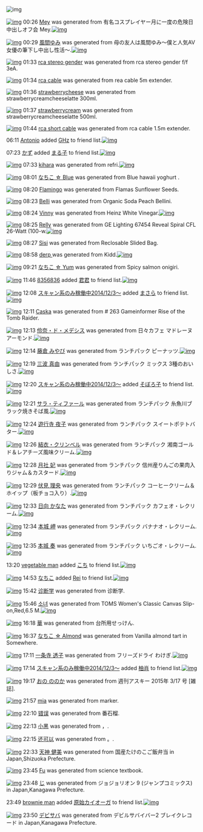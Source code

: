 ![img](http://gdrive-cdn.herokuapp.com/537b65a5bc09f0000721dda7/512px-barcode.png)

[![img](http://www.deviantsart.com/2kd16gl.png)](http://www.barcodekanojo.com/kanojo/3193211/Mey) 00:26 [Mey](http://www.barcodekanojo.com/kanojo/3193211/Mey) was generated from 有名コスプレイヤー月に一度の危険日中出しオフ会 Mey.[![img](http://www.deviantsart.com/5tm2c1.jpeg)](http://www.barcodekanojo.com/product_images/barcode/6018891/1425482741/50x50x,PE6,P9C,P89,PE5,P90,P8D,PE3,P82,PB3,PE3,P82,PB9,PE3,P83,P97,PE3,P83,PAC,PE3,P82,PA4,PE3,P83,PA4,PE3,P83,PBC,PE6,P9C,P88,PE3,P81,PAB,PE4,PB8,P80,PE5,PBA,PA6,PE3,P81,PAE,PE5,P8D,PB1,PE9,P99,PBA,PE6,P97,PA5,PE4,PB8,PAD,PE5,P87,PBA,PE3,P81,P97,PE3,P82,PAA,PE3,P83,P95,PE4,PBC,P9A,P20Mey.jpg,qw=88,ah=88.pagespeed.ic.km7NjWEQkX.jpg)

[![img](http://www.deviantsart.com/3cdsv66.png)](http://www.barcodekanojo.com/kanojo/3193212/%E9%A2%A8%E9%96%93%E3%82%86%E3%81%BF) 00:29 [風間ゆみ](http://www.barcodekanojo.com/kanojo/3193212/%E9%A2%A8%E9%96%93%E3%82%86%E3%81%BF) was generated from 母の友人は風間ゆみ〜僕と人気AV女優の筆下し中出し性活〜.[![img](http://www.deviantsart.com/12mgf15.jpeg)](http://www.barcodekanojo.com/product_images/barcode/6018892/1425482912/50x50x,PE6,PAF,P8D,PE3,P81,PAE,PE5,P8F,P8B,PE4,PBA,PBA,PE3,P81,PAF,PE9,PA2,PA8,PE9,P96,P93,PE3,P82,P86,PE3,P81,PBF,PE3,P80,P9C,PE5,P83,P95,PE3,P81,PA8,PE4,PBA,PBA,PE6,PB0,P97AV,PE5,PA5,PB3,PE5,P84,PAA,PE3,P81,PAE,PE7,PAD,P86,PE4,PB8,P8B,PE3,P81,P97,PE4,PB8,PAD,PE5,P87,PBA,PE3,P81,P97,PE6,P80,PA7,PE6,PB4,PBB,PE3,P80,P9C.jpg,qw=88,ah=88.pagespeed.ic.ppCkra6h92.jpg)

[![img](http://www.deviantsart.com/1qojb3i.png)](http://www.barcodekanojo.com/kanojo/3193213/rca%20stereo%20gender) 01:33 [rca stereo gender](http://www.barcodekanojo.com/kanojo/3193213/rca%20stereo%20gender) was generated from rca stereo gender f/f 3eA.

[![img](http://www.deviantsart.com/lnfch.png)](http://www.barcodekanojo.com/kanojo/3193214/rca%20cable) 01:34 [rca cable](http://www.barcodekanojo.com/kanojo/3193214/rca%20cable) was generated from rea cable 5m extender.

[![img](http://www.deviantsart.com/ge5haa.png)](http://www.barcodekanojo.com/kanojo/3193215/strawberrycheese) 01:36 [strawberrycheese](http://www.barcodekanojo.com/kanojo/3193215/strawberrycheese) was generated from strawberrycreamcheeselatte 300ml.

[![img](http://www.deviantsart.com/21aoh1f.png)](http://www.barcodekanojo.com/kanojo/3193216/strawberrycream) 01:37 [strawberrycream](http://www.barcodekanojo.com/kanojo/3193216/strawberrycream) was generated from strawberrycreamcheeselatte 500ml.

[![img](http://www.deviantsart.com/3r5ut52.png)](http://www.barcodekanojo.com/kanojo/3193217/rca%20short%20cable) 01:44 [rca short cable](http://www.barcodekanojo.com/kanojo/3193217/rca%20short%20cable) was generated from rca cable 1.5m extender.

06:11 [Antonio](http://www.barcodekanojo.com/user/472425/Antonio) added [GHz](http://www.barcodekanojo.com/kanojo/1508119/GHz) to friend list.[![img](http://www.deviantsart.com/o23pod.png)](http://www.barcodekanojo.com/kanojo/1508119/GHz)

07:23 [かず](http://www.barcodekanojo.com/user/500442/%E3%81%8B%E3%81%9A) added [まる子](http://www.barcodekanojo.com/kanojo/2561876/%E3%81%BE%E3%82%8B%E5%AD%90) to friend list.[![img](http://www.deviantsart.com/31ahr0v.png)](http://www.barcodekanojo.com/kanojo/2561876/%E3%81%BE%E3%82%8B%E5%AD%90)

[![img](http://www.deviantsart.com/35furnb.png)](http://www.barcodekanojo.com/kanojo/3193218/kihara) 07:33 [kihara](http://www.barcodekanojo.com/kanojo/3193218/kihara) was generated from refri.[![img](http://www.deviantsart.com/2t25os2.jpeg)](http://www.barcodekanojo.com/product_images/barcode/6018900/1425508360/50x50xrefri.jpg,qw=88,ah=88.pagespeed.ic.PIqSZO7Amo.jpg)

[![img](http://www.deviantsart.com/uan4m.png)](http://www.barcodekanojo.com/kanojo/3193219/%E3%81%AA%E3%81%A1%E3%81%93%20%E2%98%86%20Blue) 08:01 [なちこ ☆ Blue](http://www.barcodekanojo.com/kanojo/3193219/%E3%81%AA%E3%81%A1%E3%81%93%20%E2%98%86%20Blue) was generated from Blue hawaii yoghurt .

[![img](http://www.deviantsart.com/2qvafdc.png)](http://www.barcodekanojo.com/kanojo/3193220/Flamingo) 08:20 [Flamingo](http://www.barcodekanojo.com/kanojo/3193220/Flamingo) was generated from Flamas Sunflower Seeds.

[![img](http://www.deviantsart.com/12k7g54.png)](http://www.barcodekanojo.com/kanojo/3193221/Belli) 08:23 [Belli](http://www.barcodekanojo.com/kanojo/3193221/Belli) was generated from Organic Soda Peach Bellini.

[![img](http://www.deviantsart.com/fi2egd.png)](http://www.barcodekanojo.com/kanojo/3193222/Vinny) 08:24 [Vinny](http://www.barcodekanojo.com/kanojo/3193222/Vinny) was generated from Heinz White Vinegar.[![img](http://www.deviantsart.com/2k0n5ov.jpeg)](http://www.barcodekanojo.com/product_images/barcode/6018904/1425511406/50x50xHeinz,P20White,P20Vinegar.jpg,qw=88,ah=88.pagespeed.ic.ExXJ9Sx5S8.jpg)

[![img](http://www.deviantsart.com/144bchd.png)](http://www.barcodekanojo.com/kanojo/3193223/Relly) 08:25 [Relly](http://www.barcodekanojo.com/kanojo/3193223/Relly) was generated from GE Lighting 67454 Reveal Spiral CFL 26-Watt (100-w.[![img](http://www.deviantsart.com/3d9t0e0.jpeg)](http://www.barcodekanojo.com/product_images/barcode/6018905/1425511451/50x50xGE,P20Lighting,P2067454,P20Reveal,P20Spiral,P20CFL,P2026-Watt,P20,P28100-w.jpg,qw=88,ah=88.pagespeed.ic.UHlcZukAPU.jpg)

[![img](http://www.deviantsart.com/35hrp9m.png)](http://www.barcodekanojo.com/kanojo/3193224/Sisi) 08:27 [Sisi](http://www.barcodekanojo.com/kanojo/3193224/Sisi) was generated from Reclosable Slided Bag.

[![img](http://www.deviantsart.com/4e133s.png)](http://www.barcodekanojo.com/kanojo/3193225/derp%20) 08:58 [derp ](http://www.barcodekanojo.com/kanojo/3193225/derp%20) was generated from Kidd.[![img](http://www.deviantsart.com/tearsr.jpeg)](http://www.barcodekanojo.com/product_images/barcode/6018907/1425513441/Kidd.jpg)

[![img](http://www.deviantsart.com/3u3ur3e.png)](http://www.barcodekanojo.com/kanojo/3193226/%E3%81%AA%E3%81%A1%E3%81%93%20%E2%98%86%20Yum) 09:21 [なちこ ☆ Yum](http://www.barcodekanojo.com/kanojo/3193226/%E3%81%AA%E3%81%A1%E3%81%93%20%E2%98%86%20Yum) was generated from Spicy salmon onigiri.

[![img](http://www.deviantsart.com/4lbjcc.jpeg)](http://www.barcodekanojo.com/user/500445/8356836) 11:46 [8356836](http://www.barcodekanojo.com/user/500445/8356836) added [君君](http://www.barcodekanojo.com/kanojo/2486058/%E5%90%9B%E5%90%9B) to friend list.[![img](http://www.deviantsart.com/ia7ou8.png)](http://www.barcodekanojo.com/kanojo/2486058/%E5%90%9B%E5%90%9B)

[![img](http://www.deviantsart.com/99ugn1.jpeg)](http://www.barcodekanojo.com/user/6029/%E3%82%B9%E3%82%AD%E3%83%A3%E3%83%B3%E7%B3%BB%E3%81%AE%E3%81%BF%E7%A8%BC%E5%83%8D%E4%B8%AD2014%2F12%2F3%EF%BD%9E) 12:08 [スキャン系のみ稼働中2014/12/3～](http://www.barcodekanojo.com/user/6029/%E3%82%B9%E3%82%AD%E3%83%A3%E3%83%B3%E7%B3%BB%E3%81%AE%E3%81%BF%E7%A8%BC%E5%83%8D%E4%B8%AD2014%2F12%2F3%EF%BD%9E) added [まさら](http://www.barcodekanojo.com/kanojo/2935038/%E3%81%BE%E3%81%95%E3%82%89) to friend list.[![img](http://www.deviantsart.com/nid31l.png)](http://www.barcodekanojo.com/kanojo/2935038/%E3%81%BE%E3%81%95%E3%82%89)

[![img](http://www.deviantsart.com/1g8dad7.png)](http://www.barcodekanojo.com/kanojo/3193227/Caska) 12:11 [Caska](http://www.barcodekanojo.com/kanojo/3193227/Caska) was generated from # 263 Gameinformer Rise of the Tomb Raider.

[![img](http://www.deviantsart.com/2pgu7hv.png)](http://www.barcodekanojo.com/kanojo/3193228/%E4%BC%B6%E5%A5%88%E3%83%BB%E3%83%89%E3%83%BB%E3%83%A1%E3%83%87%E3%82%B7%E3%82%B9) 12:13 [伶奈・ド・メデシス](http://www.barcodekanojo.com/kanojo/3193228/%E4%BC%B6%E5%A5%88%E3%83%BB%E3%83%89%E3%83%BB%E3%83%A1%E3%83%87%E3%82%B7%E3%82%B9) was generated from 日々カフェ マドレーヌ アーモンド.[![img](http://www.deviantsart.com/skcogo.jpeg)](http://www.barcodekanojo.com/product_images/barcode/6018912/1425525124/50x50x,PE6,P97,PA5,PE3,P80,P85,PE3,P82,PAB,PE3,P83,P95,PE3,P82,PA7,P20,PE3,P83,P9E,PE3,P83,P89,PE3,P83,PAC,PE3,P83,PBC,PE3,P83,P8C,P20,PE3,P82,PA2,PE3,P83,PBC,PE3,P83,PA2,PE3,P83,PB3,PE3,P83,P89.jpg,qw=88,ah=88.pagespeed.ic.7xOIVny_OK.jpg)

[![img](http://www.deviantsart.com/1im4opi.png)](http://www.barcodekanojo.com/kanojo/3193229/%E8%97%A4%E5%80%89%20%E3%81%BF%E3%82%84%E3%81%B3) 12:14 [藤倉 みやび](http://www.barcodekanojo.com/kanojo/3193229/%E8%97%A4%E5%80%89%20%E3%81%BF%E3%82%84%E3%81%B3) was generated from ランチパック ピーナッツ.[![img](http://www.deviantsart.com/3a2iael.jpeg)](http://www.barcodekanojo.com/product_images/barcode/3150670/1425525236/50x50x,PE3,P83,PA9,PE3,P83,PB3,PE3,P83,P81,PE3,P83,P91,PE3,P83,P83,PE3,P82,PAF,P20,PE3,P83,P94,PE3,P83,PBC,PE3,P83,P8A,PE3,P83,P83,PE3,P83,P84.jpg,qw=88,ah=88.pagespeed.ic.rVaRVcCUhe.jpg)

[![img](http://www.deviantsart.com/1s3fh3t.png)](http://www.barcodekanojo.com/kanojo/3193230/%E4%B8%89%E6%B3%A2%20%E7%9C%9F%E7%94%B1) 12:19 [三波 真由](http://www.barcodekanojo.com/kanojo/3193230/%E4%B8%89%E6%B3%A2%20%E7%9C%9F%E7%94%B1) was generated from ランチパック ミックス 3種のおいしさ.[![img](http://www.deviantsart.com/334sfob.jpeg)](http://www.barcodekanojo.com/product_images/barcode/6018913/1425525507/50x50x,PE3,P83,PA9,PE3,P83,PB3,PE3,P83,P81,PE3,P83,P91,PE3,P83,P83,PE3,P82,PAF,P20,PE3,P83,P9F,PE3,P83,P83,PE3,P82,PAF,PE3,P82,PB9,P203,PE7,PA8,PAE,PE3,P81,PAE,PE3,P81,P8A,PE3,P81,P84,PE3,P81,P97,PE3,P81,P95.jpg,qw=88,ah=88.pagespeed.ic.olpDBdtosV.jpg)

[![img](http://www.deviantsart.com/99ugn1.jpeg)](http://www.barcodekanojo.com/user/6029/%E3%82%B9%E3%82%AD%E3%83%A3%E3%83%B3%E7%B3%BB%E3%81%AE%E3%81%BF%E7%A8%BC%E5%83%8D%E4%B8%AD2014%2F12%2F3%EF%BD%9E) 12:20 [スキャン系のみ稼働中2014/12/3～](http://www.barcodekanojo.com/user/6029/%E3%82%B9%E3%82%AD%E3%83%A3%E3%83%B3%E7%B3%BB%E3%81%AE%E3%81%BF%E7%A8%BC%E5%83%8D%E4%B8%AD2014%2F12%2F3%EF%BD%9E) added [そぼろ子](http://www.barcodekanojo.com/kanojo/3193129/%E3%81%9D%E3%81%BC%E3%82%8D%E5%AD%90) to friend list.[![img](http://www.deviantsart.com/luoor2.png)](http://www.barcodekanojo.com/kanojo/3193129/%E3%81%9D%E3%81%BC%E3%82%8D%E5%AD%90)

[![img](http://www.deviantsart.com/2mbkej4.png)](http://www.barcodekanojo.com/kanojo/3193231/%E3%82%B5%E3%83%A9%E3%83%BB%E3%83%86%E3%82%A3%E3%83%95%E3%82%A1%E3%83%BC%E3%83%AB) 12:21 [サラ・ティファール](http://www.barcodekanojo.com/kanojo/3193231/%E3%82%B5%E3%83%A9%E3%83%BB%E3%83%86%E3%82%A3%E3%83%95%E3%82%A1%E3%83%BC%E3%83%AB) was generated from ランチパック 糸魚川ブラック焼きそば風.[![img](http://www.deviantsart.com/n1e9o3.jpeg)](http://www.barcodekanojo.com/product_images/barcode/6018915/1425525664/%E3%83%A9%E3%83%B3%E3%83%81%E3%83%91%E3%83%83%E3%82%AF%20%E7%B3%B8%E9%AD%9A%E5%B7%9D%E3%83%96%E3%83%A9%E3%83%83%E3%82%AF%E7%84%BC%E3%81%8D%E3%81%9D%E3%81%B0%E9%A2%A8.jpg)

[![img](http://www.deviantsart.com/ku376.png)](http://www.barcodekanojo.com/kanojo/3193232/%E9%81%8A%E8%A1%8C%E5%AF%BA%20%E5%A4%9C%E5%AD%90) 12:24 [遊行寺 夜子](http://www.barcodekanojo.com/kanojo/3193232/%E9%81%8A%E8%A1%8C%E5%AF%BA%20%E5%A4%9C%E5%AD%90) was generated from ランチパック スイートポテトバター.[![img](http://www.deviantsart.com/d7o8g9.jpeg)](http://www.barcodekanojo.com/product_images/barcode/6018916/1425525797/%E3%83%A9%E3%83%B3%E3%83%81%E3%83%91%E3%83%83%E3%82%AF%20%E3%82%B9%E3%82%A4%E3%83%BC%E3%83%88%E3%83%9D%E3%83%86%E3%83%88%E3%83%90%E3%82%BF%E3%83%BC.jpg)

[![img](http://www.deviantsart.com/2hd9tti.png)](http://www.barcodekanojo.com/kanojo/3193233/%E7%B5%90%E8%A1%A3%E3%83%BB%E3%82%AF%E3%83%AA%E3%83%B3%E3%83%99%E3%83%AB) 12:26 [結衣・クリンベル](http://www.barcodekanojo.com/kanojo/3193233/%E7%B5%90%E8%A1%A3%E3%83%BB%E3%82%AF%E3%83%AA%E3%83%B3%E3%83%99%E3%83%AB) was generated from ランチパック 湘南ゴールド＆レアチーズ風味クリーム.[![img](http://www.deviantsart.com/3g8dv5c.jpeg)](http://www.barcodekanojo.com/product_images/barcode/6018917/1425525950/%E3%83%A9%E3%83%B3%E3%83%81%E3%83%91%E3%83%83%E3%82%AF%20%E6%B9%98%E5%8D%97%E3%82%B4%E3%83%BC%E3%83%AB%E3%83%89%EF%BC%86%E3%83%AC%E3%82%A2%E3%83%81%E3%83%BC%E3%82%BA%E9%A2%A8%E5%91%B3%E3%82%AF%E3%83%AA%E3%83%BC%E3%83%A0.jpg)

[![img](http://www.deviantsart.com/3tgt8tg.png)](http://www.barcodekanojo.com/kanojo/3193234/%E6%9C%88%E7%A4%BE%20%E5%A6%83) 12:28 [月社 妃](http://www.barcodekanojo.com/kanojo/3193234/%E6%9C%88%E7%A4%BE%20%E5%A6%83) was generated from ランチパック 信州産りんごの果肉入りジャム＆カスタード.[![img](http://www.deviantsart.com/3dle3ts.jpeg)](http://www.barcodekanojo.com/product_images/barcode/6018918/1425526084/%E3%83%A9%E3%83%B3%E3%83%81%E3%83%91%E3%83%83%E3%82%AF%20%E4%BF%A1%E5%B7%9E%E7%94%A3%E3%82%8A%E3%82%93%E3%81%94%E3%81%AE%E6%9E%9C%E8%82%89%E5%85%A5%E3%82%8A%E3%82%B8%E3%83%A3%E3%83%A0%EF%BC%86%E3%82%AB%E3%82%B9%E3%82%BF%E3%83%BC%E3%83%89.jpg)

[![img](http://www.deviantsart.com/1gr4j8p.png)](http://www.barcodekanojo.com/kanojo/3193235/%E4%BC%8F%E8%A6%8B%20%E7%90%86%E5%A4%AE) 12:29 [伏見 理央](http://www.barcodekanojo.com/kanojo/3193235/%E4%BC%8F%E8%A6%8B%20%E7%90%86%E5%A4%AE) was generated from ランチパック コーヒークリーム＆ホイップ（板チョコ入り）.[![img](http://www.deviantsart.com/3144fc5.jpeg)](http://www.barcodekanojo.com/product_images/barcode/6018919/1425526195/%E3%83%A9%E3%83%B3%E3%83%81%E3%83%91%E3%83%83%E3%82%AF%20%E3%82%B3%E3%83%BC%E3%83%92%E3%83%BC%E3%82%AF%E3%83%AA%E3%83%BC%E3%83%A0%EF%BC%86%E3%83%9B%E3%82%A4%E3%83%83%E3%83%97%EF%BC%88%E6%9D%BF%E3%83%81%E3%83%A7%E3%82%B3%E5%85%A5%E3%82%8A%EF%BC%89.jpg)

[![img](http://www.deviantsart.com/2o2j882.png)](http://www.barcodekanojo.com/kanojo/3193236/%E6%97%A5%E5%90%91%20%E3%81%8B%E3%81%AA%E3%81%9F) 12:33 [日向 かなた](http://www.barcodekanojo.com/kanojo/3193236/%E6%97%A5%E5%90%91%20%E3%81%8B%E3%81%AA%E3%81%9F) was generated from ランチパック カフェオ・レクリーム.[![img](http://www.deviantsart.com/339ckf4.jpeg)](http://www.barcodekanojo.com/product_images/barcode/6018920/1425526327/%E3%83%A9%E3%83%B3%E3%83%81%E3%83%91%E3%83%83%E3%82%AF%20%E3%82%AB%E3%83%95%E3%82%A7%E3%82%AA%E3%83%BB%E3%83%AC%E3%82%AF%E3%83%AA%E3%83%BC%E3%83%A0.jpg)

[![img](http://www.deviantsart.com/2vga0ad.png)](http://www.barcodekanojo.com/kanojo/3193237/%E6%9C%AC%E5%9F%8E%20%E5%B2%AC) 12:34 [本城 岬](http://www.barcodekanojo.com/kanojo/3193237/%E6%9C%AC%E5%9F%8E%20%E5%B2%AC) was generated from ランチパック バナナオ・レクリーム.[![img](http://www.deviantsart.com/1eouu0q.jpeg)](http://www.barcodekanojo.com/product_images/barcode/6018921/1425526418/50x50x,PE3,P83,PA9,PE3,P83,PB3,PE3,P83,P81,PE3,P83,P91,PE3,P83,P83,PE3,P82,PAF,P20,PE3,P83,P90,PE3,P83,P8A,PE3,P83,P8A,PE3,P82,PAA,PE3,P83,PBB,PE3,P83,PAC,PE3,P82,PAF,PE3,P83,PAA,PE3,P83,PBC,PE3,P83,PA0.jpg,qw=88,ah=88.pagespeed.ic.Bi-VQbiS7P.jpg)

[![img](http://www.deviantsart.com/2q0ejvo.png)](http://www.barcodekanojo.com/kanojo/3193238/%E6%9C%AC%E5%9F%8E%20%E5%A5%8F) 12:35 [本城 奏](http://www.barcodekanojo.com/kanojo/3193238/%E6%9C%AC%E5%9F%8E%20%E5%A5%8F) was generated from ランチパック いちごオ・レクリーム.[![img](http://www.deviantsart.com/15an9gu.jpeg)](http://www.barcodekanojo.com/product_images/barcode/6018922/1425526495/50x50x,PE3,P83,PA9,PE3,P83,PB3,PE3,P83,P81,PE3,P83,P91,PE3,P83,P83,PE3,P82,PAF,P20,PE3,P81,P84,PE3,P81,PA1,PE3,P81,P94,PE3,P82,PAA,PE3,P83,PBB,PE3,P83,PAC,PE3,P82,PAF,PE3,P83,PAA,PE3,P83,PBC,PE3,P83,PA0.jpg,qw=88,ah=88.pagespeed.ic.29qeWGW5_p.jpg)

13:20 [vegetable man](http://www.barcodekanojo.com/user/500441/vegetable%20man) added [こち](http://www.barcodekanojo.com/kanojo/2934002/%E3%81%93%E3%81%A1) to friend list.[![img](http://www.deviantsart.com/2qqd57a.png)](http://www.barcodekanojo.com/kanojo/2934002/%E3%81%93%E3%81%A1)

[![img](http://www.deviantsart.com/1lb4fit.jpeg)](http://www.barcodekanojo.com/user/314581/%E3%81%AA%E3%81%A1%E3%81%93) 14:53 [なちこ](http://www.barcodekanojo.com/user/314581/%E3%81%AA%E3%81%A1%E3%81%93) added [Rei](http://www.barcodekanojo.com/kanojo/360051/Rei) to friend list.[![img](http://www.deviantsart.com/35oibc9.png)](http://www.barcodekanojo.com/kanojo/360051/Rei)

[![img](http://www.deviantsart.com/crnk00.png)](http://www.barcodekanojo.com/kanojo/3193239/%E8%AF%8A%E6%96%AD%E5%AD%A6) 15:42 [诊断学](http://www.barcodekanojo.com/kanojo/3193239/%E8%AF%8A%E6%96%AD%E5%AD%A6) was generated from 诊断学.

[![img](http://www.deviantsart.com/2537suh.png)](http://www.barcodekanojo.com/kanojo/3193240/%EC%86%8C%EB%85%80) 15:46 [소녀](http://www.barcodekanojo.com/kanojo/3193240/%EC%86%8C%EB%85%80) was generated from TOMS Women's Classic Canvas Slip-on,Red,6.5 M.[![img](http://www.deviantsart.com/2a1h1hd.jpeg)](http://www.barcodekanojo.com/product_images/barcode/6018926/1425537963/TOMS%20Women%27s%20Classic%20Canvas%20Slip-on%2CRed%2C6.5%20M.jpg)

[![img](http://www.deviantsart.com/1ivnsq8.png)](http://www.barcodekanojo.com/kanojo/3193241/%E8%8F%AF) 16:18 [華](http://www.barcodekanojo.com/kanojo/3193241/%E8%8F%AF) was generated from 台所用せっけん.

[![img](http://www.deviantsart.com/b808mf.png)](http://www.barcodekanojo.com/kanojo/3193242/%E3%81%AA%E3%81%A1%E3%81%93%20%E2%98%86%20Almond) 16:37 [なちこ ☆ Almond](http://www.barcodekanojo.com/kanojo/3193242/%E3%81%AA%E3%81%A1%E3%81%93%20%E2%98%86%20Almond) was generated from Vanilla almond tart in Somewhere.

[![img](http://www.deviantsart.com/74lh5j.png)](http://www.barcodekanojo.com/kanojo/3193243/%E4%B8%80%E6%9D%A1%E5%AF%BA%20%E9%80%8F%E5%AD%90) 17:11 [一条寺 透子](http://www.barcodekanojo.com/kanojo/3193243/%E4%B8%80%E6%9D%A1%E5%AF%BA%20%E9%80%8F%E5%AD%90) was generated from フリーズドライ わけぎ.[![img](http://www.deviantsart.com/3qjdprp.jpeg)](http://www.barcodekanojo.com/product_images/barcode/6018928/1425543113/%E3%83%95%E3%83%AA%E3%83%BC%E3%82%BA%E3%83%89%E3%83%A9%E3%82%A4%20%E3%82%8F%E3%81%91%E3%81%8E.jpg)

[![img](http://www.deviantsart.com/99ugn1.jpeg)](http://www.barcodekanojo.com/user/6029/%E3%82%B9%E3%82%AD%E3%83%A3%E3%83%B3%E7%B3%BB%E3%81%AE%E3%81%BF%E7%A8%BC%E5%83%8D%E4%B8%AD2014%2F12%2F3%EF%BD%9E) 17:14 [スキャン系のみ稼働中2014/12/3～](http://www.barcodekanojo.com/user/6029/%E3%82%B9%E3%82%AD%E3%83%A3%E3%83%B3%E7%B3%BB%E3%81%AE%E3%81%BF%E7%A8%BC%E5%83%8D%E4%B8%AD2014%2F12%2F3%EF%BD%9E) added [柚肖](http://www.barcodekanojo.com/kanojo/2531092/%E6%9F%9A%E8%82%96) to friend list.[![img](http://www.deviantsart.com/2fjt0ae.png)](http://www.barcodekanojo.com/kanojo/2531092/%E6%9F%9A%E8%82%96)

[![img](http://www.deviantsart.com/3h7muog.png)](http://www.barcodekanojo.com/kanojo/3193244/%E3%81%8A%E3%81%AE%20%E3%81%AE%E3%81%AE%E3%81%8B) 19:17 [おの ののか](http://www.barcodekanojo.com/kanojo/3193244/%E3%81%8A%E3%81%AE%20%E3%81%AE%E3%81%AE%E3%81%8B) was generated from 週刊アスキー 2015年 3/17 号 [雑誌].

[![img](http://www.deviantsart.com/oqgnov.png)](http://www.barcodekanojo.com/kanojo/3193245/mia) 21:57 [mia](http://www.barcodekanojo.com/kanojo/3193245/mia) was generated from marker.

[![img](http://www.deviantsart.com/1v3d807.png)](http://www.barcodekanojo.com/kanojo/3193246/%E9%94%99%E8%AF%AF) 22:10 [错误](http://www.barcodekanojo.com/kanojo/3193246/%E9%94%99%E8%AF%AF) was generated from 番石榴.

[![img](http://www.deviantsart.com/1gdcqu7.png)](http://www.barcodekanojo.com/kanojo/3193247/%E5%B0%8F%E9%BB%91) 22:13 [小黑](http://www.barcodekanojo.com/kanojo/3193247/%E5%B0%8F%E9%BB%91) was generated from ，.

[![img](http://www.deviantsart.com/2g5khj5.png)](http://www.barcodekanojo.com/kanojo/3193248/%E8%BF%98%E5%8F%AF%E4%BB%A5) 22:15 [还可以](http://www.barcodekanojo.com/kanojo/3193248/%E8%BF%98%E5%8F%AF%E4%BB%A5) was generated from 。.

[![img](http://www.deviantsart.com/1ihs3g6.png)](http://www.barcodekanojo.com/kanojo/3193249/%E5%A4%A9%E7%A5%9E%20%E5%81%A5%E7%BE%8E) 22:33 [天神 健美](http://www.barcodekanojo.com/kanojo/3193249/%E5%A4%A9%E7%A5%9E%20%E5%81%A5%E7%BE%8E) was generated from 国産たけのこご飯弁当 in Japan,Shizuoka Prefecture.

[![img](http://www.deviantsart.com/1plmki.png)](http://www.barcodekanojo.com/kanojo/3193250/Fu) 23:45 [Fu](http://www.barcodekanojo.com/kanojo/3193250/Fu) was generated from science textbook.

[![img](http://www.deviantsart.com/39u1lup.png)](http://www.barcodekanojo.com/kanojo/3193251/%E3%81%98) 23:48 [じ](http://www.barcodekanojo.com/kanojo/3193251/%E3%81%98) was generated from ジョジョリオン 9 (ジャンプコミックス) in Japan,Kanagawa Prefecture.

23:49 [brownie man](http://www.barcodekanojo.com/user/500454/brownie%20man) added [原始カイオーガ](http://www.barcodekanojo.com/kanojo/3183458/%E5%8E%9F%E5%A7%8B%E3%82%AB%E3%82%A4%E3%82%AA%E3%83%BC%E3%82%AC) to friend list.[![img](http://www.deviantsart.com/2gl345l.png)](http://www.barcodekanojo.com/kanojo/3183458/%E5%8E%9F%E5%A7%8B%E3%82%AB%E3%82%A4%E3%82%AA%E3%83%BC%E3%82%AC)

[![img](http://www.deviantsart.com/30oskkc.png)](http://www.barcodekanojo.com/kanojo/3193252/%E3%83%87%E3%83%93%E3%82%B5%E3%83%90) 23:50 [デビサバ](http://www.barcodekanojo.com/kanojo/3193252/%E3%83%87%E3%83%93%E3%82%B5%E3%83%90) was generated from デビルサバイバー2 ブレイクレコード in Japan,Kanagawa Prefecture.

